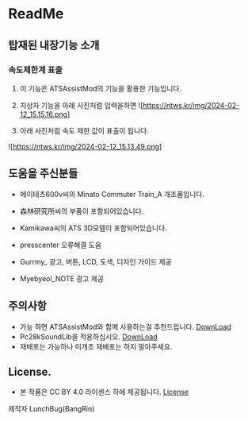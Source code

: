 # ReadMe

## 탑재된 내장기능 소개

### 속도제한계 표출

1. 이 기능은 ATSAssistMod의 기능을 활용한 기능입니다.

2. 지상자 기능을 아래 사진처럼 입력을하면
![https://ntws.kr/img/2024-02-12_15.15.16.png]

3. 아래 사진처럼 속도 제한 값이 표출이 됩니다.

![https://ntws.kr/img/2024-02-12_15.13.49.png]



## 도움을 주신분들
- 메이테츠600v씨의 Minato Commuter Train_A 개조품입니다.
- 森林研究所씨의 부품이 포함되어있습니다.
- Kamikawa씨의 ATS 3D모델이 포함되어있습니다.

- presscenter 오류해결 도움
- Gurrmy_ 광고, 버튼, LCD, 도색, 디자인 가이드 제공
- Myebyeol_NOTE 광고 제공

## 주의사항
- 가능 하면 ATSAssistMod와 함께 사용하는걸 추천드립니다. [DownLoad](https://github.com/Kai-Z-JP/ATSAssistMod/releases/tag/1.7.9)
- Pc28kSoundLib을 적용하십시오. [DownLoad](https://pcws.kr/www_pcksl/#download)
- 재배포는 가능하나 미개조 재배포는 하지 말아주세요.

## License.

- 본 작품은 CC BY 4.0 라이센스 하에 제공됩니다. [License](https://creativecommons.org/licenses/by/4.0/deed.ko)

제작자 LunchBug(BangRin)
